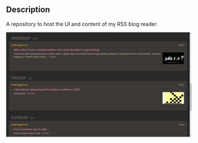 ## Description

A repository to host the UI and content of my RSS blog reader.

![Home page](assets/home-page.png)
